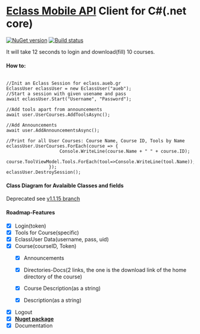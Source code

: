 # [Eclass Mobile API](https://dev.openeclass.org/projects/openeclass/wiki/%CE%A7%CF%81%CE%AE%CF%83%CE%B7_%CF%84%CE%BF%CF%85_Mobile_API) Client for C#(.net core)
[![NuGet version](https://badge.fury.io/nu/EclassApi.svg)](https://badge.fury.io/nu/EclassApi)
[![Build status](https://ci.appveyor.com/api/projects/status/v0ef1a14et07k0td?svg=true)](https://ci.appveyor.com/project/amoraitis/eclassmobileapi)

It will take 12 seconds to login and download(fill) 10 courses.

#### How to:

<pre><code class='language-cs'>
//Init an Eclass Session for eclass.aueb.gr
EclassUser eclassUser = new EclassUser("aueb");
//Start a session with given usename and pass
await eclassUser.Start("Username", "Password");

//Add tools apart from announcements
await user.UserCourses.AddToolsAsync();

//Add Announcements
await user.AddAnnouncementsAsync();

//Print for all User Courses: Course Name, Course ID, Tools by Name
eclassUser.UserCourses.ForEach(course => {
                    Console.WriteLine(course.Name + " " + course.ID);
                    course.ToolViewModel.Tools.ForEach(tool=>Console.WriteLine(tool.Name));
                });
eclassUser.DestroySession();
</code></pre>

#### Class Diagram for Avalaible Classes and fields
Deprecated see [v1.1.15 branch](https://github.com/amoraitis/EclassMobileApi/tree/v1.1.15+improvements)

#### Roadmap-Features

- [x] Login(token)
- [x] Tools for Course(specific)
- [x] EclassUser Data(username, pass, uid)
- [x] Course(courseID, Token)
	- [x] Announcements

	- [x] Directories-Docs(2 links, the one is the download link of the home directory of the course)
    
    - [x] Course Description(as a string)
    
    - [x] Description(as a string)
- [x] Logout
- [x] [**Nuget package**](https://www.nuget.org/packages/EclassApi/)
- [x] Documentation
